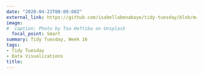 ```yaml
---
date: "2020-04-23T00:00:00Z"
external_link: https://github.com/isabellabenabaye/tidy-tuesday/blob/master/2020/16_rap_songs/README.md
image:
#  caption: Photo by Toa Heftiba on Unsplash
  focal_point: Smart
summary: Tidy Tuesday, Week 16
tags:
- Tidy Tuesday
- Data Visualizations
title: 
---
```

